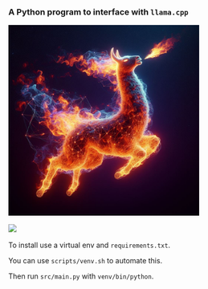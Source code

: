 ### A Python program to interface with `llama.cpp`

<img src="media/image.jpg" width="380">

![](https://i.imgur.com/wFolNJH.jpg)

To install use a virtual env and `requirements.txt`.

You can use `scripts/venv.sh` to automate this.

Then run `src/main.py` with `venv/bin/python`.